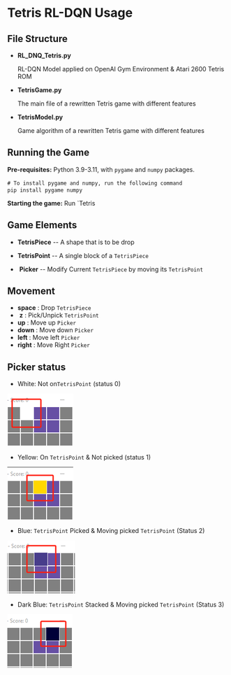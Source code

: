 # Tetris RL-DQN Usage 

## File Structure 

- **RL_DNQ_Tetris.py** 

  RL-DQN Model applied on OpenAI Gym Environment & Atari 2600 Tetris ROM

- **TetrisGame.py**

  The main file of a rewritten Tetris game with different features 

- **TetrisModel.py**

  Game algorithm of a rewritten Tetris game with different features 

## Running the Game

**Pre-requisites:** Python 3.9-3.11, with `pygame` and `numpy` packages.

```shell
# To install pygame and numpy, run the following command
pip install pygame numpy
```

**Starting the game:** Run `Tetris

## Game Elements

- **TetrisPiece** -- A shape that is to be drop

- **TetrisPoint** -- A single block of a `TetrisPiece`

- ​    **Picker**      -- Modify Current `TetrisPiece` by moving its `TetrisPoint `

## Movement 

- **space** : Drop `TetrisPiece`
- ​    **z**      : Pick/Unpick `TetrisPoint`
-    **up**     : Move up ` Picker `
- **down**  : Move down `Picker `
-   **left**    : Move left  `Picker` 
-  **right**  : Move Right  `Picker`

## Picker status

- White: Not on`TetrisPoint` (status 0) 

![image-20240109182830475](./assets/image-20240109182830475.png)



- Yellow: On `TetrisPoint` & Not picked (status 1)

![image-20240109174741367](./assets/image-20240109174741367.png)



- Blue: `TetrisPoint` Picked & Moving picked `TetrisPoint` (Status 2)

![image-20240109174915853](./assets/image-20240109174915853.png)



- Dark Blue: `TetrisPoint` Stacked & Moving picked `TetrisPoint` (Status 3)

![image-20240109175309616](./assets/image-20240109175309616.png)

